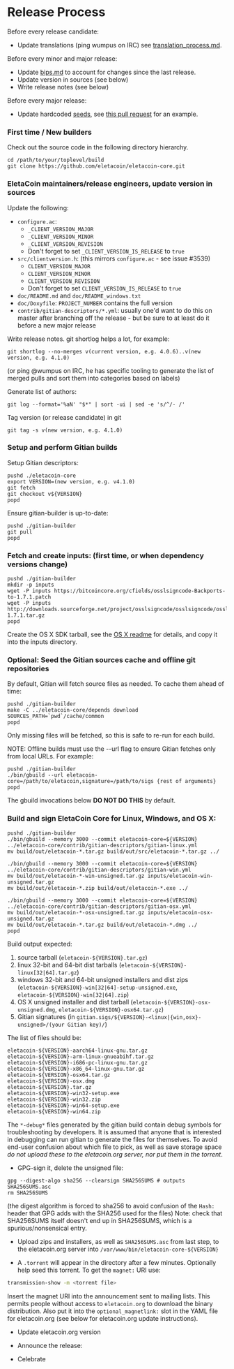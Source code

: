 Release Process
====================

Before every release candidate:

* Update translations (ping wumpus on IRC) see [translation_process.md](https://github.com/eletacoin/eletacoin/blob/master/doc/translation_process.md#synchronising-translations).

Before every minor and major release:

* Update [bips.md](bips.md) to account for changes since the last release.
* Update version in sources (see below)
* Write release notes (see below)

Before every major release:

* Update hardcoded [seeds](/contrib/seeds/README.md), see [this pull request](https://github.com/eletacoin/eletacoin/pull/7415) for an example.

### First time / New builders

Check out the source code in the following directory hierarchy.

    cd /path/to/your/toplevel/build
    git clone https://github.com/eletacoin/eletacoin-core.git

### EletaCoin maintainers/release engineers, update version in sources

Update the following:

- `configure.ac`:
    - `_CLIENT_VERSION_MAJOR`
    - `_CLIENT_VERSION_MINOR`
    - `_CLIENT_VERSION_REVISION`
    - Don't forget to set `_CLIENT_VERSION_IS_RELEASE` to `true`
- `src/clientversion.h`: (this mirrors `configure.ac` - see issue #3539)
    - `CLIENT_VERSION_MAJOR`
    - `CLIENT_VERSION_MINOR`
    - `CLIENT_VERSION_REVISION`
    - Don't forget to set `CLIENT_VERSION_IS_RELEASE` to `true`
- `doc/README.md` and `doc/README_windows.txt`
- `doc/Doxyfile`: `PROJECT_NUMBER` contains the full version
- `contrib/gitian-descriptors/*.yml`: usually one'd want to do this on master after branching off the release - but be sure to at least do it before a new major release

Write release notes. git shortlog helps a lot, for example:

    git shortlog --no-merges v(current version, e.g. 4.0.6)..v(new version, e.g. 4.1.0)

(or ping @wumpus on IRC, he has specific tooling to generate the list of merged pulls
and sort them into categories based on labels)

Generate list of authors:

    git log --format='%aN' "$*" | sort -ui | sed -e 's/^/- /'

Tag version (or release candidate) in git

    git tag -s v(new version, e.g. 4.1.0)

### Setup and perform Gitian builds

Setup Gitian descriptors:

    pushd ./eletacoin-core
    export VERSION=(new version, e.g. v4.1.0)
    git fetch
    git checkout v${VERSION}
    popd

Ensure gitian-builder is up-to-date:

    pushd ./gitian-builder
    git pull
    popd

### Fetch and create inputs: (first time, or when dependency versions change)

    pushd ./gitian-builder
    mkdir -p inputs
    wget -P inputs https://bitcoincore.org/cfields/osslsigncode-Backports-to-1.7.1.patch
    wget -P inputs http://downloads.sourceforge.net/project/osslsigncode/osslsigncode/osslsigncode-1.7.1.tar.gz
    popd

Create the OS X SDK tarball, see the [OS X readme](README_osx.md) for details, and copy it into the inputs directory.

### Optional: Seed the Gitian sources cache and offline git repositories

By default, Gitian will fetch source files as needed. To cache them ahead of time:

    pushd ./gitian-builder
    make -C ../eletacoin-core/depends download SOURCES_PATH=`pwd`/cache/common
    popd

Only missing files will be fetched, so this is safe to re-run for each build.

NOTE: Offline builds must use the --url flag to ensure Gitian fetches only from local URLs. For example:

    pushd ./gitian-builder
    ./bin/gbuild --url eletacoin-core=/path/to/eletacoin,signature=/path/to/sigs {rest of arguments}
    popd

The gbuild invocations below <b>DO NOT DO THIS</b> by default.

### Build and sign EletaCoin Core for Linux, Windows, and OS X:

    pushd ./gitian-builder
    ./bin/gbuild --memory 3000 --commit eletacoin-core=${VERSION} ../eletacoin-core/contrib/gitian-descriptors/gitian-linux.yml
    mv build/out/eletacoin-*.tar.gz build/out/src/eletacoin-*.tar.gz ../

    ./bin/gbuild --memory 3000 --commit eletacoin-core=${VERSION} ../eletacoin-core/contrib/gitian-descriptors/gitian-win.yml
    mv build/out/eletacoin-*-win-unsigned.tar.gz inputs/eletacoin-win-unsigned.tar.gz
    mv build/out/eletacoin-*.zip build/out/eletacoin-*.exe ../

    ./bin/gbuild --memory 3000 --commit eletacoin-core=${VERSION} ../eletacoin-core/contrib/gitian-descriptors/gitian-osx.yml
    mv build/out/eletacoin-*-osx-unsigned.tar.gz inputs/eletacoin-osx-unsigned.tar.gz
    mv build/out/eletacoin-*.tar.gz build/out/eletacoin-*.dmg ../
    popd

Build output expected:

  1. source tarball (`eletacoin-${VERSION}.tar.gz`)
  2. linux 32-bit and 64-bit dist tarballs (`eletacoin-${VERSION}-linux[32|64].tar.gz`)
  3. windows 32-bit and 64-bit unsigned installers and dist zips (`eletacoin-${VERSION}-win[32|64]-setup-unsigned.exe`, `eletacoin-${VERSION}-win[32|64].zip`)
  4. OS X unsigned installer and dist tarball (`eletacoin-${VERSION}-osx-unsigned.dmg`, `eletacoin-${VERSION}-osx64.tar.gz`)
  5. Gitian signatures (in `gitian.sigs/${VERSION}-<linux|{win,osx}-unsigned>/(your Gitian key)/`)


The list of files should be:
```
eletacoin-${VERSION}-aarch64-linux-gnu.tar.gz
eletacoin-${VERSION}-arm-linux-gnueabihf.tar.gz
eletacoin-${VERSION}-i686-pc-linux-gnu.tar.gz
eletacoin-${VERSION}-x86_64-linux-gnu.tar.gz
eletacoin-${VERSION}-osx64.tar.gz
eletacoin-${VERSION}-osx.dmg
eletacoin-${VERSION}.tar.gz
eletacoin-${VERSION}-win32-setup.exe
eletacoin-${VERSION}-win32.zip
eletacoin-${VERSION}-win64-setup.exe
eletacoin-${VERSION}-win64.zip
```
The `*-debug*` files generated by the gitian build contain debug symbols
for troubleshooting by developers. It is assumed that anyone that is interested
in debugging can run gitian to generate the files for themselves. To avoid
end-user confusion about which file to pick, as well as save storage
space *do not upload these to the eletacoin.org server, nor put them in the torrent*.

- GPG-sign it, delete the unsigned file:
```
gpg --digest-algo sha256 --clearsign SHA256SUMS # outputs SHA256SUMS.asc
rm SHA256SUMS
```
(the digest algorithm is forced to sha256 to avoid confusion of the `Hash:` header that GPG adds with the SHA256 used for the files)
Note: check that SHA256SUMS itself doesn't end up in SHA256SUMS, which is a spurious/nonsensical entry.

- Upload zips and installers, as well as `SHA256SUMS.asc` from last step, to the eletacoin.org server
  into `/var/www/bin/eletacoin-core-${VERSION}`

- A `.torrent` will appear in the directory after a few minutes. Optionally help seed this torrent. To get the `magnet:` URI use:
```bash
transmission-show -m <torrent file>
```
Insert the magnet URI into the announcement sent to mailing lists. This permits
people without access to `eletacoin.org` to download the binary distribution.
Also put it into the `optional_magnetlink:` slot in the YAML file for
eletacoin.org (see below for eletacoin.org update instructions).

- Update eletacoin.org version

- Announce the release:

- Celebrate
